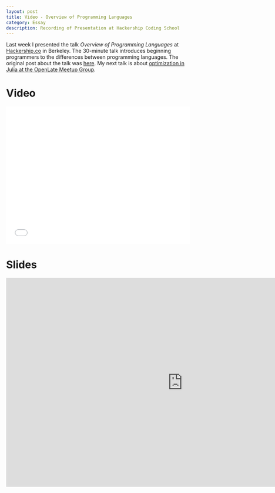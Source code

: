 ```yaml
---
layout: post
title: Video - Overview of Programming Languages
category: Essay
description: Recording of Presentation at Hackership Coding School
---
```


Last week I presented the talk *Overview of Programming Languages* at [Hackership.co](http://hackership.co) in Berkeley. The 30-minute talk introduces beginning programmers to the differences between programming languages. The original post about the talk was [here](/overview-of-programming-languages/). My next talk is about [optimization in Julia at the OpenLate Meetup Group](http://www.meetup.com/OpenLate/events/208535152/).

# Video

<iframe class="full-width" width="500" height="375" src="//www.youtube-nocookie.com/embed/9sJlOEfD9Rk?rel=0" frameborder="0" allowfullscreen></iframe>

# Slides

<iframe src="https://docs.google.com/presentation/d/1LA0zqMR2UswuU67qyySb8MonSqHn_bNMtQqSjntES1w/embed?start=false&loop=false&delayms=3000" frameborder="0" width="960" height="569" allowfullscreen="true" mozallowfullscreen="true" webkitallowfullscreen="true"></iframe>


